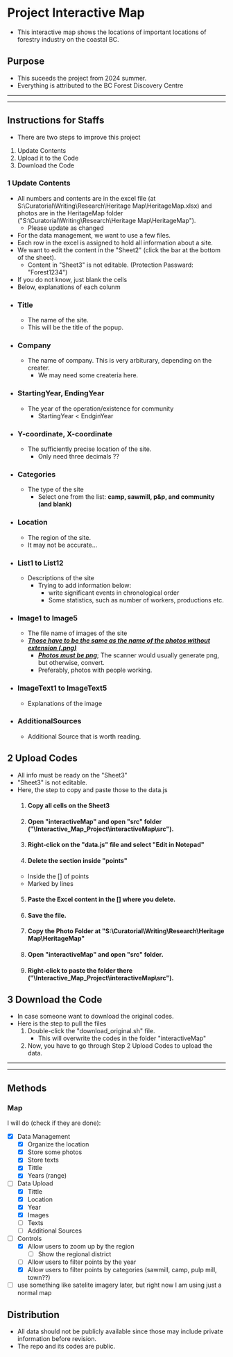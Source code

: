 # Project Interactive Map 

- This interactive map shows the locations of important locations of forestry industry on the coastal BC. 



## Purpose
- This suceeds the project from 2024 summer. 
- Everything is attributed to the BC Forest Discovery Centre

___
___


## Instructions for Staffs
 - There are two steps to improve this project
  1. Update Contents
  2. Upload it to the Code
  3. Download the Code


### 1 Update Contents
 - All numbers and contents are in the excel file (at S:\Curatorial\Writing\Research\Heritage Map\HeritageMap.xlsx) and photos are in the HeritageMap folder ("S:\Curatorial\Writing\Research\Heritage Map\HeritageMap").
    - Please update as changed
 - For the data management, we want to use a few files.
 - Each row in the excel is assigned to hold all information about a site.
 - We want to edit the content in the "Sheet2" (click the bar at the bottom of the sheet).
    - Content in "Sheet3" is not editable. (Protection Passward: "Forest1234")
 - If you do not know, just blank the cells
 - Below, explanations of each colunm
  - ### Title
    - The name of the site.
    - This will be the title of the popup.
  - ### Company
    - The name of company. This is very arbiturary, depending on the creater.
      - We may need some createria here.  
  - ### StartingYear, EndingYear
    - The year of the operation/existence for community
      - StartingYear < EndginYear 
  - ### Y-coordinate, X-coordinate
    - The sufficiently precise location of the site.
      - Only need three decimals ??  
  - ### Categories
    - The type of the site
      - Select one from the list: **camp, sawmill, p&p, and community (and blank)**
  - ### Location
    - The region of the site.
    - It may not be accurate...
  - ### List1 to List12
    - Descriptions of the site
      - Trying to add information below:
        - write significant events in chronological order
        -  Some statistics, such as number of workers, productions etc.
  - ### Image1 to Image5
    - The file name of images of the site
    - <ins>***Those have to be the same as the name of the photos without extension (.png)***</ins>
      - <ins>***Photos must be png***</ins>; The scanner would usually generate png, but otherwise, convert.
      - Preferably, photos with people working.
  - ### ImageText1 to ImageText5
    - Explanations of the image
  - ### AdditionalSources
    - Additional Source that is worth reading.

## 2 Upload Codes
 - All info must be ready on the "Sheet3"
  - "Sheet3" is not editable.
 - Here, the step to copy and paste those to the data.js
   1. #### Copy all cells on the Sheet3
   2. #### Open "interactiveMap" and open "src" folder ("\Interactive_Map_Project\interactiveMap\src\").
   3. #### Right-click on the "data.js" file and select "Edit in Notepad"
   4. #### Delete the section inside "points"
     - Inside the [] of points
     - Marked by lines
   5. #### Paste the Excel content in the [] where you delete.
   6. #### Save the file.

   7. #### Copy the Photo Folder at "S:\Curatorial\Writing\Research\Heritage Map\HeritageMap"
   8. #### Open "interactiveMap" and open "src" folder.
   9. #### Right-click to paste the folder there ("\Interactive_Map_Project\interactiveMap\src\"). 

## 3 Download the Code
 - In case someone want to download the original codes.
 - Here is the step to pull the files
   1. Double-click the "download_original.sh" file.
      - This will overwrite the codes in the folder "interactiveMap"
   2. Now, you have to go through Step 2 Upload Codes to upload the data. 

___
___

## Methods
### Map
  I will do (check if they are done):
- [x] Data Management
  - [x] Organize the location
  - [x] Store some photos
  - [x] Store texts
  - [x] Tittle
  - [x] Years (range)
- [ ] Data Upload
  - [x] Tittle
  - [x] Location
  - [x] Year
  - [x] Images
  - [ ] Texts
  - [ ] Additional Sources 
- [ ] Controls
  - [x] Allow users to zoom up by the region
    - [ ] Show the regional district   
  - [ ] Allow users to filter points by the year
  - [x] Allow users to filter points by categories (sawmill, camp, pulp mill, town??)
- [ ] use something like satelite imagery later, but right now I am using just a normal map
  
## Distribution
 - All data should not be publicly available since those may include private information before revision. 
 - The repo and its codes are public.
